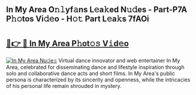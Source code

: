 ## In My Area O𝚗𝚕yf𝚊ns L𝚎a𝚔ed N𝚞𝚍es - Part-P7A P𝚑𝚘tos Vi𝚍𝚎o - H𝚘𝚝 Part L𝚎a𝚔s 7fAOi

# <h2><a href="http://kf15x5.oniu.top/?m=In+My+Area">🔗👉 🔴 In My Area P𝚑ot𝚘𝚜 V𝚒d𝚎o</a></h2>

[![In My Area Nu𝚍e𝚜](https://i.imgur.com/0qMVB7G.gif)](http://kf15x5.oniu.top/?m=In+My+Area)
Virtual dance innovator and web entertainer In My Area, celebrated for disseminating dance and lifestyle inspiration through solo and collaborative dance acts and short films. In My Area's public persona is characterized by its sincerity and openness, while the intricacies of his personal life remain shrouded in mystery.  
